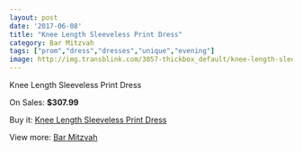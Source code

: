 ```yaml
---
layout: post
date: '2017-06-08'
title: "Knee Length Sleeveless Print Dress"
category: Bar Mitzvah
tags: ["prom","dress","dresses","unique","evening"]
image: http://img.transblink.com/3057-thickbox_default/knee-length-sleeveless-print-dress.jpg
---
```

Knee Length Sleeveless Print Dress

On Sales: **$307.99**
<a href="https://www.transblink.com/en/bar-mitzvah/968-knee-length-sleeveless-print-dress.html"><amp-img layout="responsive" width="600" height="600" src="//img.transblink.com/3057-thickbox_default/knee-length-sleeveless-print-dress.jpg" alt="Knee Length Sleeveless Print Dress 0" /></a>
<a href="https://www.transblink.com/en/bar-mitzvah/968-knee-length-sleeveless-print-dress.html"><amp-img layout="responsive" width="600" height="600" src="//img.transblink.com/3059-thickbox_default/knee-length-sleeveless-print-dress.jpg" alt="Knee Length Sleeveless Print Dress 1" /></a>
<a href="https://www.transblink.com/en/bar-mitzvah/968-knee-length-sleeveless-print-dress.html"><amp-img layout="responsive" width="600" height="600" src="//img.transblink.com/3058-thickbox_default/knee-length-sleeveless-print-dress.jpg" alt="Knee Length Sleeveless Print Dress 2" /></a>

Buy it: [Knee Length Sleeveless Print Dress](https://www.transblink.com/en/bar-mitzvah/968-knee-length-sleeveless-print-dress.html "Knee Length Sleeveless Print Dress")

View more: [Bar Mitzvah](https://www.transblink.com/en/2-bar-mitzvah "Bar Mitzvah")